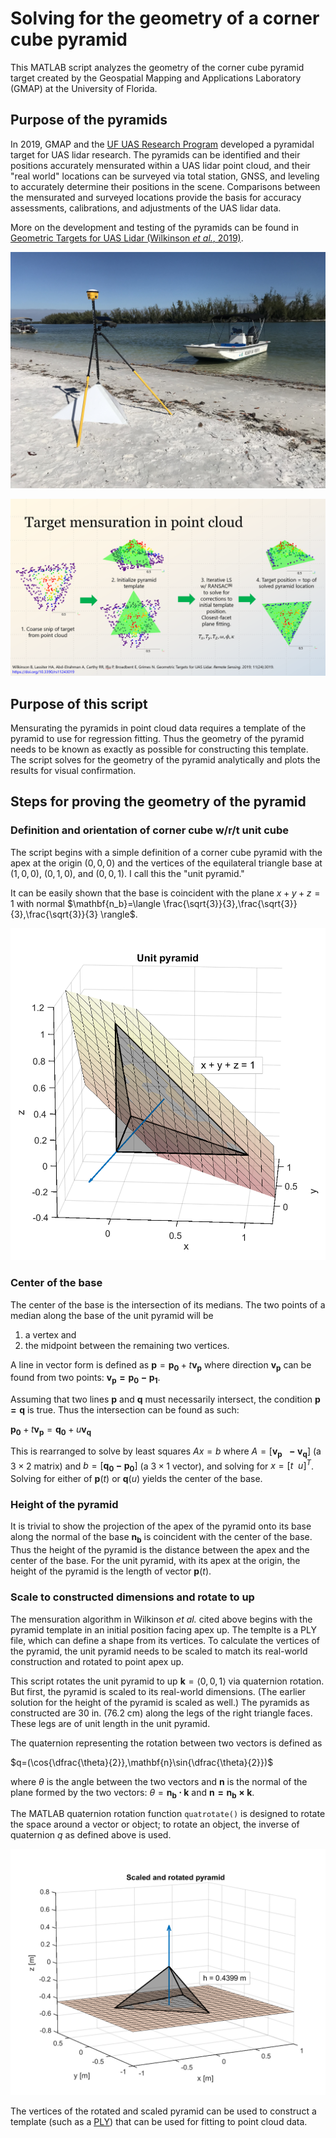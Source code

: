 # Solving for the geometry of a corner cube pyramid

This MATLAB script analyzes the geometry of the corner cube pyramid target created by the Geospatial Mapping and Applications Laboratory (GMAP) at the University of Florida.

## Purpose of the pyramids

In 2019, GMAP and the [UF UAS Research Program](https://uas.ifas.ufl.edu/) developed a pyramidal target for UAS lidar research. The pyramids can be identified and their positions accurately mensurated within a UAS lidar point cloud, and their "real world" locations can be surveyed via total station, GNSS, and leveling to accurately determine their positions in the scene. Comparisons between the mensurated and surveyed locations provide the basis for accuracy assessments, calibrations, and adjustments of the UAS lidar data.

More on the development and testing of the pyramids can be found in [Geometric Targets for UAS Lidar (Wilkinson *et al.*, 2019)](https://doi.org/10.3390/rs11243019).

![Surveying the real-world positions of a pyramid before a UAS lidar data collection.](pyramid_surveying.jpg)

![Visual example of the steps of pyramid mensuration.](pyramid_mensuration.png)

## Purpose of this script

Mensurating the pyramids in point cloud data requires a template of the pyramid to use for regression fitting. Thus the geometry of the pyramid needs to be known as exactly as possible for constructing this template. The script solves for the geometry of the pyramid analytically and plots the results for visual confirmation. 

## Steps for proving the geometry of the pyramid

### Definition and orientation of corner cube w/r/t unit cube

The script begins with a simple definition of a corner cube pyramid with the apex at the origin $(0,0,0)$ and the vertices of the equilateral triangle base at $(1,0,0)$, $(0,1,0)$, and $(0,0,1)$. I call this the "unit pyramid."

It can be easily shown that the base is coincident with the plane $x+y+z=1$ with normal $\mathbf{n_b}=\langle \frac{\sqrt{3}}{3},\frac{\sqrt{3}}{3},\frac{\sqrt{3}}{3} \rangle$.

![Graph of the unit pyramid with plane equation of base and normal.](unit_pyramid.png)

### Center of the base

The center of the base is the intersection of its medians. The two points of a median along the base of the unit pyramid will be 

1) a vertex and
2) the midpoint between the remaining two vertices.

A line in vector form is defined as $\mathbf{p}=\mathbf{p_0}+t\mathbf{v_p}$ where direction $\mathbf{v_p}$ can be found from two points: $\mathbf{v_p=p_0-p_1}$.

Assuming that two lines $\mathbf{p}$ and $\mathbf{q}$ must necessarily intersect, the condition $\mathbf{p=q}$ is true. Thus the intersection can be found as such:

$\mathbf{p_0}+t\mathbf{v_p}=\mathbf{q_0}+u\mathbf{v_q}$

This is rearranged to solve by least squares $Ax=b$ where $A=[\mathbf{v_p \ \ -v_q}]$ (a $3\times 2$ matrix) and $b=[\mathbf{q_0-p_0}]$ (a $3\times 1$ vector), and solving for $x=[t \ \ u]^T$. Solving for either of $\mathbf{p}(t)$ or $\mathbf{q}(u)$ yields the center of the base.

### Height of the pyramid

It is trivial to show the projection of the apex of the pyramid onto its base along the normal of the base $\mathbf{n_b}$ is coincident with the center of the base. Thus the height of the pyramid is the distance between the apex and the center of the base. For the unit pyramid, with its apex at the origin, the height of the pyramid is the length of vector $\mathbf{p}(t)$.

### Scale to constructed dimensions and rotate to up

The mensuration algorithm in Wilkinson *et al.* cited above begins with the pyramid template in an initial position facing apex up. The templte is a PLY file, which can define a shape from its vertices. To calculate the vertices of the pyramid, the unit pyramid needs to be scaled to match its real-world construction and rotated to point apex up.

This script rotates the unit pyramid to up $\mathbf{k}=\langle 0,0,1 \rangle$ via quaternion rotation. But first, the pyramid is scaled to its real-world dimensions. (The earlier solution for the height of the pyramid is scaled as well.) The pyramids as constructed are 30 in. (76.2 cm) along the legs of the right triangle faces. These legs are of unit length in the unit pyramid.

The quaternion representing the rotation between two vectors is defined as

$q=(\cos{\dfrac{\theta}{2}},\mathbf{n}\sin{\dfrac{\theta}{2}})$

where $\theta$ is the angle between the two vectors and $\mathbf{n}$ is the normal of the plane formed by the two vectors: $\theta=\mathbf{n_b \cdot k}$ and $\mathbf{n=n_b \times k}$.

The MATLAB quaternion rotation function `quatrotate()` is designed to rotate the space around a vector or object; to rotate an object, the inverse of quaternion $q$ as defined above is used.

![Graph of the scaled and rotated unit pyramid.](scaled_rotated_pyramid.png)

The vertices of the rotated and scaled pyramid can be used to construct a template (such as a [PLY](https://en.wikipedia.org/wiki/PLY_(file_format))) that can be used for fitting to point cloud data.